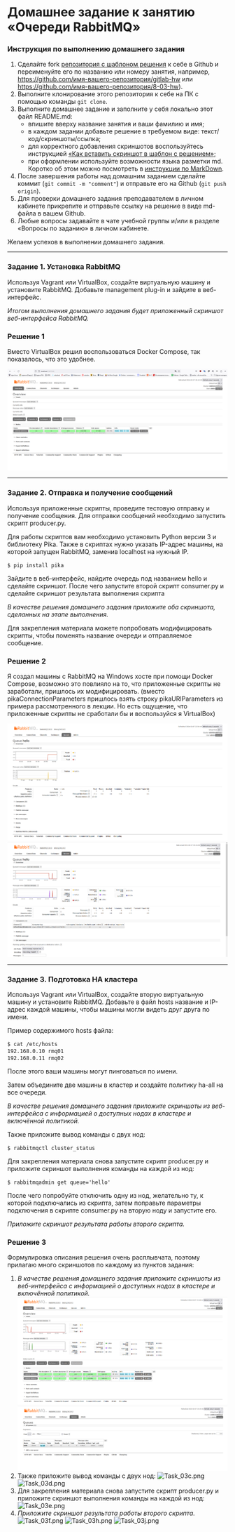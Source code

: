 # Домашнее задание к занятию  «Очереди RabbitMQ»

### Инструкция по выполнению домашнего задания

1. Сделайте fork [репозитория c шаблоном решения](https://github.com/netology-code/sys-pattern-homework) к себе в Github и переименуйте его по названию или номеру занятия, например, https://github.com/имя-вашего-репозитория/gitlab-hw или https://github.com/имя-вашего-репозитория/8-03-hw).
2. Выполните клонирование этого репозитория к себе на ПК с помощью команды `git clone`.
3. Выполните домашнее задание и заполните у себя локально этот файл README.md:
   - впишите вверху название занятия и ваши фамилию и имя;
   - в каждом задании добавьте решение в требуемом виде: текст/код/скриншоты/ссылка;
   - для корректного добавления скриншотов воспользуйтесь инструкцией [«Как вставить скриншот в шаблон с решением»](https://github.com/netology-code/sys-pattern-homework/blob/main/screen-instruction.md);
   - при оформлении используйте возможности языка разметки md. Коротко об этом можно посмотреть в [инструкции по MarkDown](https://github.com/netology-code/sys-pattern-homework/blob/main/md-instruction.md).
4. После завершения работы над домашним заданием сделайте коммит (`git commit -m "comment"`) и отправьте его на Github (`git push origin`).
5. Для проверки домашнего задания преподавателем в личном кабинете прикрепите и отправьте ссылку на решение в виде md-файла в вашем Github.
6. Любые вопросы задавайте в чате учебной группы и/или в разделе «Вопросы по заданию» в личном кабинете.

Желаем успехов в выполнении домашнего задания.

---

### Задание 1. Установка RabbitMQ

Используя Vagrant или VirtualBox, создайте виртуальную машину и установите RabbitMQ.
Добавьте management plug-in и зайдите в веб-интерфейс.

*Итогом выполнения домашнего задания будет приложенный скриншот веб-интерфейса RabbitMQ.*

### Решение 1

Вместо VirtualBox решил воспользоваться  Docker Compose, так показалось, что это удобнее.

![Task_01.png](https://github.com/bulrza/11-04/blob/main/img/Task_01.png)


---

### Задание 2. Отправка и получение сообщений

Используя приложенные скрипты, проведите тестовую отправку и получение сообщения.
Для отправки сообщений необходимо запустить скрипт producer.py.

Для работы скриптов вам необходимо установить Python версии 3 и библиотеку Pika.
Также в скриптах нужно указать IP-адрес машины, на которой запущен RabbitMQ, заменив localhost на нужный IP.

```shell script
$ pip install pika
```

Зайдите в веб-интерфейс, найдите очередь под названием hello и сделайте скриншот.
После чего запустите второй скрипт consumer.py и сделайте скриншот результата выполнения скрипта

*В качестве решения домашнего задания приложите оба скриншота, сделанных на этапе выполнения.*

Для закрепления материала можете попробовать модифицировать скрипты, чтобы поменять название очереди и отправляемое сообщение.

### Решение 2

Я создал машины с RabbitMQ на Windows хосте при помощи Docker Compose, возможно это повлияло на то, что приложенные скрипты не заработали, пришлось их модифицировать.
(вместо pikaConnectionParameters пришлось взять строку pikaURIParameters из примера рассмотренного в лекции. Но есть ощущение, что приложенные скрипты не сработали бы и воспользуйся я VirtualBox)

![Task_02a.png](https://github.com/bulrza/11-04/blob/main/img/Task_02a.png)
![Task_02b1.png](https://github.com/bulrza/11-04/blob/main/img/Task_02b1.png)

---

### Задание 3. Подготовка HA кластера

Используя Vagrant или VirtualBox, создайте вторую виртуальную машину и установите RabbitMQ.
Добавьте в файл hosts название и IP-адрес каждой машины, чтобы машины могли видеть друг друга по имени.

Пример содержимого hosts файла:
```shell script
$ cat /etc/hosts
192.168.0.10 rmq01
192.168.0.11 rmq02
```
После этого ваши машины могут пинговаться по имени.

Затем объедините две машины в кластер и создайте политику ha-all на все очереди.

*В качестве решения домашнего задания приложите скриншоты из веб-интерфейса с информацией о доступных нодах в кластере и включённой политикой.*

Также приложите вывод команды с двух нод:

```shell script
$ rabbitmqctl cluster_status
```

Для закрепления материала снова запустите скрипт producer.py и приложите скриншот выполнения команды на каждой из нод:

```shell script
$ rabbitmqadmin get queue='hello'
```

После чего попробуйте отключить одну из нод, желательно ту, к которой подключались из скрипта, затем поправьте параметры подключения в скрипте consumer.py на вторую ноду и запустите его.

*Приложите скриншот результата работы второго скрипта.*

### Решение 3

Формулировка описания решения очень расплывчата, поэтому прилагаю много скриншотов по каждому из пунктов задания:

1) *В качестве решения домашнего задания приложите скриншоты из веб-интерфейса с информацией о доступных нодах в кластере и включённой политикой.*
![Task_03.png](https://github.com/bulrza/11-04/blob/main/img/Screenshot_03a.png)
![Task_03b.png](https://github.com/bulrza/11-04/blob/main/img/Task_03b.png)
2) Также приложите вывод команды с двух нод:
![Task_03c.png](https://github.com/bulrza/11-04/blob/main/img/Tas_03c.png)
![Task_03d.png](https://github.com/bulrza/11-04/blob/main/img/Tas_03d.png)
3) Для закрепления материала снова запустите скрипт producer.py и приложите скриншот выполнения команды на каждой из нод:
![Task_03e.png](https://github.com/bulrza/11-04/blob/main/img/Tas_03e.png)
4) *Приложите скриншот результата работы второго скрипта.*
![Task_03f.png](https://github.com/bulrza/11-04/blob/main/img/Tas_03f.png)
![Task_03h.png](https://github.com/bulrza/11-04/blob/main/img/Tas_03h.png)
![Task_03j.png](https://github.com/bulrza/11-04/blob/main/img/Tas_03j.png)